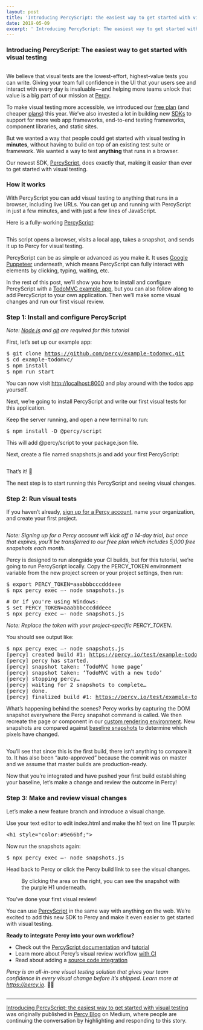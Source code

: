 ```yaml
---
layout: post
title: 'Introducing PercyScript: the easiest way to get started with visual testing'
date: 2019-05-09
excerpt: ' Introducing PercyScript: The easiest way to get started with visual&nbsp;testing  We believe that visual tests are the lowest-effort, highest-value tests you can write. Giving your team full confidence in the UI that your...'
---
```


 <h3><strong>Introducing PercyScript: The easiest way to get started with visual testing</strong></h3><figure><img alt="" src="https://cdn-images-1.medium.com/max/1024/1*NX6fwj11nBLEUVT_e3nLog.png" /></figure><p>We believe that visual tests are the lowest-effort, highest-value tests you can write. Giving your team full confidence in the UI that your users see and interact with every day is invaluable — and helping more teams unlock that value is a big part of our mission at <a href="https://percy.io/">Percy</a>.</p><p>To make visual testing more accessible, we introduced our <a href="https://blog.percy.io/introducing-our-free-visual-testing-plan-2cd70a34d89d">free plan</a> (and cheaper <a href="https://percy.io/pricing">plans</a>) this year. We’ve also invested a lot in building new <a href="https://docs.percy.io/docs/sdks">SDKs</a> to support for more web app frameworks, end-to-end testing frameworks, component libraries, and static sites.</p><p>But we wanted a way that people could get started with visual testing in <strong>minutes</strong>, without having to build on top of an existing test suite or framework. We wanted a way to test <strong>anything</strong> that runs in a browser.</p><p>Our newest SDK, <a href="https://docs.percy.io/docs/percyscript">PercyScript</a>, does exactly that, making it easier than ever to get started with visual testing.</p><h3>How it works</h3><p>With PercyScript you can add visual testing to anything that runs in a browser, including live URLs. You can get up and running with PercyScript in just a few minutes, and with just a few lines of JavaScript.</p><p>Here is a fully-working <a href="https://docs.percy.io/docs/percyscript">PercyScript</a>:</p><iframe src="" width="0" height="0" frameborder="0" scrolling="no"><a href="https://medium.com/media/92ea80c352610d00452f6bc4fb93c539/href">https://medium.com/media/92ea80c352610d00452f6bc4fb93c539/href</a></iframe><p>This script opens a browser, visits a local app, takes a snapshot, and sends it up to Percy for visual testing.</p><p>PercyScript can be as simple or advanced as you make it. It uses <a href="https://developers.google.com/web/tools/puppeteer/">Google Puppeteer</a> underneath, which means PercyScript can fully interact with elements by clicking, typing, waiting, etc.</p><p>In the rest of this post, we’ll show you how to install and configure PercyScript with a <a href="https://github.com/percy/example-todomvc">TodoMVC example app</a>, but you can also follow along to add PercyScript to your own application. Then we’ll make some visual changes and run our first visual review.</p><h3>Step 1: Install and configure PercyScript</h3><p><em>Note: </em><a href="https://nodejs.org/"><em>Node.js</em></a><em> and </em><a href="https://git-scm.com/book/en/v2/Getting-Started-Installing-Git"><em>git</em></a><em> are required for this tutorial</em></p><p>First, let’s set up our example app:</p><pre>$ git clone <a href="https://github.com/percy/example-todomvc.git">https://github.com/percy/example-todomvc.git</a><br>$ cd example-todomvc/<br>$ npm install<br>$ npm run start</pre><p>You can now visit <a href="http://localhost:8000/">http://localhost:8000</a> and play around with the todos app yourself.</p><p>Next, we’re going to install PercyScript and write our first visual tests for this application.</p><p>Keep the server running, and open a new terminal to run:</p><pre>$ npm install -D @percy/script</pre><p>This will add @percy/script to your package.json file.</p><p>Next, create a file named snapshots.js and add your first PercyScript:</p><iframe src="" width="0" height="0" frameborder="0" scrolling="no"><a href="https://medium.com/media/dcd864daf21d409aed1c70d987ff609e/href">https://medium.com/media/dcd864daf21d409aed1c70d987ff609e/href</a></iframe><p>That’s it! 🎉</p><p>The next step is to start running this PercyScript and seeing visual changes.</p><h3>Step 2: Run visual tests</h3><p>If you haven’t already, <a href="https://percy.io/signup">sign up for a Percy account</a>, name your organization, and create your first project.</p><figure><img alt="" src="https://cdn-images-1.medium.com/max/1024/0*z1igXgK0gEYhFwCn" /></figure><p><em>Note: Signing up for a Percy account will kick off a 14-day trial, but once that expires, you’ll be transferred to our free plan which includes 5,000 free snapshots each month.</em></p><p>Percy is designed to run alongside your CI builds, but for this tutorial, we’re going to run PercyScript locally. Copy the PERCY_TOKEN environment variable from the new project screen or your project settings, then run:</p><pre>$ export PERCY_TOKEN=aaabbbcccdddeee <br>$ npx percy exec —- node snapshots.js</pre><pre># Or if you&#39;re using Windows:<br>$ set PERCY_TOKEN=aaabbbcccdddeee <br>$ npx percy exec —- node snapshots.js</pre><p><em>Note: Replace the token with your project-specific </em><em>PERCY_TOKEN.</em></p><p>You should see output like:</p><pre>$ npx percy exec —- node snapshots.js<br>[percy] created build #1: <a href="https://percy.io/test/example-todomvc/builds/1738842">https://percy.io/test/example-todomvc/builds/1738842</a><br>[percy] percy has started.<br>[percy] snapshot taken: ‘TodoMVC home page’<br>[percy] snapshot taken: ‘TodoMVC with a new todo’<br>[percy] stopping percy…<br>[percy] waiting for 2 snapshots to complete…<br>[percy] done.<br>[percy] finalized build #1: <a href="https://percy.io/test/example-todomvc/builds/1738842">https://percy.io/test/example-todomvc/builds/1738842</a></pre><p>What’s happening behind the scenes? Percy works by capturing the DOM snapshot everywhere the Percy snapshot command is called. We then recreate the page or component in our <a href="https://docs.percy.io/docs/percy-platform-basics#section-snapshot-rendering-and-asset-discovery">custom rendering environment</a>. New snapshots are compared against <a href="https://docs.percy.io/docs/baseline-picking-logic">baseline snapshots</a> to determine which pixels have changed.</p><figure><img alt="" src="https://cdn-images-1.medium.com/max/1024/0*MuhQB5Sp-i0hwcU0" /></figure><p>You’ll see that since this is the first build, there isn’t anything to compare it to. It has also been “auto-approved” because the commit was on master and we assume that master builds are production-ready.</p><p>Now that you’re integrated and have pushed your first build establishing your baseline, let’s make a change and review the outcome in Percy!</p><h3>Step 3: Make and review visual changes</h3><p>Let’s make a new feature branch and introduce a visual change.</p><p>Use your text editor to edit index.html and make the h1 text on line 11 purple:</p><pre>&lt;h1 style=&quot;color:#9e66bf;&quot;&gt;</pre><p>Now run the snapshots again:</p><pre>$ npx percy exec —- node snapshots.js</pre><p>Head back to Percy or click the Percy build link to see the visual changes.</p><figure><img alt="" src="https://cdn-images-1.medium.com/max/1024/1*c5GOfwHDJ_bSy0fRBOWSJw.png" /><figcaption>By clicking the area on the right, you can see the snapshot with the purple H1 underneath.</figcaption></figure><p>You’ve done your first visual review!</p><p>You can use <a href="https://docs.percy.io/docs/percyscript">PercyScript</a> in the same way with anything on the web. We’re excited to add this new SDK to Percy and make it even easier to get started with visual testing.</p><p><strong>Ready to integrate Percy into your own workflow?</strong></p><ul><li>Check out the <a href="https://docs.percy.io/docs/percyscript">PercyScript documentation</a> and <a href="https://docs.percy.io/docs/percyscript-tutorial">tutorial</a></li><li>Learn more about Percy’s visual review workflow <a href="https://docs.percy.io/docs/ci-setup">with CI</a></li><li>Read about adding a <a href="https://docs.percy.io/docs/source-code-integrations">source code integration</a></li></ul><p><em>Percy is an all-in-one visual testing solution that gives your team confidence in every visual change before it’s shipped. Learn more at </em><a href="https://percy.io/"><em>https://percy.io</em></a><em>. </em>🕵️‍♀️</p><img src="https://medium.com/_/stat?event=post.clientViewed&referrerSource=full_rss&postId=2c3f186cd87c" width="1" height="1" alt=""><hr><p><a href="https://blog.percy.io/introducing-percyscript-the-easiest-way-to-get-started-with-visual-testing-2c3f186cd87c">Introducing PercyScript: the easiest way to get started with visual testing</a> was originally published in <a href="https://blog.percy.io">Percy Blog</a> on Medium, where people are continuing the conversation by highlighting and responding to this story.</p>
